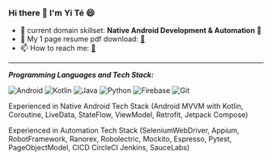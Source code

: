 ### Hi there 👋  I'm **Yi Té** 😄

- 🌱 current domain skillset: **Native Android Development & Automation** 🤖
- 🔭 My 1 page resume pdf download: <a href="https://drive.google.com/file/d/0BxcpNUTezexcUjJSR0VCQTVtZHVsNEVEcS1mUU0tY0V0QlJF/view?usp=sharing&resourcekey=0-Xnb_4gXxOOfW2ErVeu06aw">📨</a> 
- 📫 How to reach me: [📧](mailto:yitelu@gmail.com) 
<!-- - 🤓 I’m open-to-work, prefer W2 full-time & fully-remote in the USA (GC) 🙏 -->

<hr style="height:2px;border-width:0;color:gray;background-color:gray">

***Programming Languages and Tech Stack:***

![Android](https://img.shields.io/badge/-android-000000?&style=for-the-badge&logo=android)
![Kotlin](https://img.shields.io/badge/-kotlin-000000?&style=for-the-badge&logo=kotlin)
![Java](https://img.shields.io/badge/-Java-000000?&style=for-the-badge&logo=java&logoColor=white)
![Python](https://img.shields.io/badge/-Python-3776AB?&style=for-the-badge&logo=python&logoColor=yellow)
![Firebase](https://img.shields.io/badge/-Firebase-4c8bf5?&style=for-the-badge&&logo=firebase&logoColor=ffca28)
![Git](https://img.shields.io/badge/-Git-F05032?&style=for-the-badge&logo=git&logoColor=white)

Experienced in Native Android Tech Stack (Android MVVM with Kotlin, Coroutine, LiveData, StateFlow, ViewModel, Retrofit, Jetpack Compose)

Experienced in Automation Tech Stack (SeleniumWebDriver, Appium, RobotFramework, Ranorex, Robolectric, Mockito, Espresso, Pytest, PageObjectModel, CICD CircleCI Jenkins, SauceLabs)
